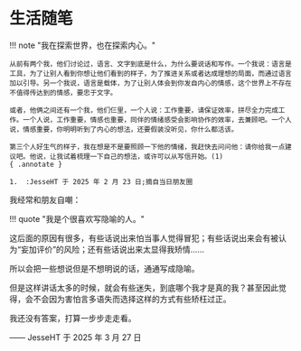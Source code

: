# 生活随笔

!!! note "我在探索世界，也在探索内心。"
    
    从前有两个我，他们讨论过，语言、文字到底是什么，为什么要说话和写作。一个我说：语言是工具，为了让别人看到你想让他们看到的样子，为了推进关系或者达成理想的局面，而通过语言加以引导。另一个我说，语言是载体，为了让别人体会到你发自内心的情感，这个世界上不存在不值得传达到的情感，要忠于文字。

    或者，他俩之间还有一个我，他们仨里，一个人说：工作重要，请保证效率，拼尽全力完成工作。一个人说，工作重要，情感也重要，同伴的情绪感受会影响协作的效率，去兼顾吧。一个人说，情感重要，你明明听到了内心的想法，还要假装没听见，你什么都活该。

    第三个人好生气的样子，我在想是不是要照顾一下他的情绪，我赶快去问问他：请你给我一点建议吧。他说，让我试着梳理一下自己的想法，或许可以从写信开始。(1)
    { .annotate }

    1.  :JesseHT 于 2025 年 2 月 23 日;摘自当日朋友圈

我经常和朋友自嘲：

!!! quote "我是个很喜欢写隐喻的人。"

这后面的原因有很多，有些话说出来怕当事人觉得冒犯；有些话说出来会有被认为“妄加评价”的风险；还有些话说出来太显得我矫情……

所以会把一些想说但是不想明说的话，通通写成隐喻。

但是这样讲话太多的时候，就会有些迷失，到底哪个我才是真的我？甚至因此觉得，会不会因为害怕言多语失而选择这样的方式有些矫枉过正。

我还没有答案，打算一步步走走看。

—— JesseHT 于 2025 年 3 月 27 日